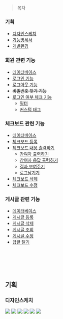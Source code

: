 > 목차
### 기획
- [디자인스케치](#)
- [기능명세서](#)
- [개발환경](#)

### 회원 관련 기능
- [데이터베이스](#)
- [로그인 기능](#)
- [로그아웃 기능](#)
- ~~비밀번호 찾기 기능~~
- [로그인 여부 체크 기능](#)
  - [필터](#)
  - [커스텀 태그](#)

### 체크보드 관련 기능
- [데이터베이스](#)
- [체크보드 등록](#)
- [체크보드 내용 출력하기](#)
  - [참여자 출력하기](#)
  - [참여자 응답 출력하기](#)
  - [결과 보여주기](#)
  - [로그남기기](#)
- [체크보드 삭제](#)
- [체크보드 수정](#)

### 게시글 관련 기능
- [데이터베이스](#)
- [게시글 등록](#)
- [게시글 삭제](#)
- [게시글 조회](#)
- [게시글 수정](#)
- [답글 달기](#)

<br><br>
<br><br>





## 기획
### 디자인스케치
![](img/01_Title.jpg)
![](img/02_login.jpg)
![](img/03_main-dashboard.jpg)
![](img/04_main-calender.jpg)
![](img/05_main-calender.jpg)
![](img/06_post-1.jpg)
